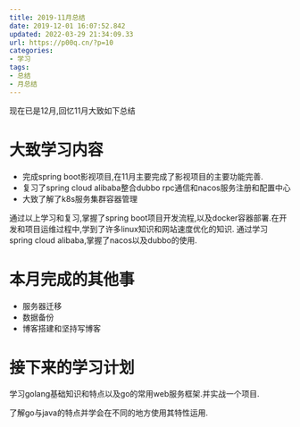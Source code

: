 ```yaml
---
title: 2019-11月总结
date: 2019-12-01 16:07:52.842
updated: 2022-03-29 21:34:09.33
url: https://p00q.cn/?p=10
categories: 
- 学习
tags: 
- 总结
- 月总结
---
```


现在已是12月,回忆11月大致如下总结

# 大致学习内容

- 完成spring boot影视项目,在11月主要完成了影视项目的主要功能完善.
- 复习了spring cloud alibaba整合dubbo rpc通信和nacos服务注册和配置中心
- 大致了解了k8s服务集群容器管理

通过以上学习和复习,掌握了spring boot项目开发流程,以及docker容器部署.在开发和项目运维过程中,学到了许多linux知识和网站速度优化的知识. 通过学习spring cloud alibaba,掌握了nacos以及dubbo的使用.

# 本月完成的其他事

- 服务器迁移
- 数据备份
- 博客搭建和坚持写博客

# 接下来的学习计划

学习golang基础知识和特点以及go的常用web服务框架.并实战一个项目.

了解go与java的特点并学会在不同的地方使用其特性运用.


